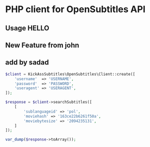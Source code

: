 # PHP client for OpenSubtitles API

## Usage HELLO
## New Feature from john
## add by sadad
```php
$client = KickAssSubtitles\OpenSubtitles\Client::create([
    'username'  => 'USERNAME',
    'password'  => 'PASSWORD',
    'useragent' => 'USERAGENT',
]);

$response = $client->searchSubtitles([
    [
        'sublanguageid' => 'pol',
        'moviehash' => '163ce22b6261f50a',
        'moviebytesize' => '2094235131',
    ]
]);

var_dump($response->toArray());
```
